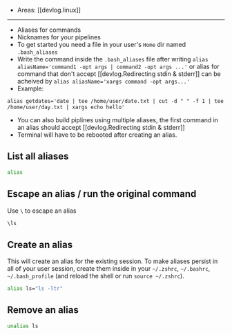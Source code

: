 
- Areas: [[devlog.linux]]

---

- Aliases for commands
- Nicknames for your pipelines
- To get started you need a file in your user's `Home` dir named `.bash_aliases`
- Write the command inside the `.bash_aliases` file after writing `alias aliasName='command1 -opt args | command2 -opt args ...'` or alias for command that don't accept [[devlog.Redirecting stdin & stderr]] can be acheived by `alias aliasName='xargs command -opt args...'`
- Example:

`alias getdates='date | tee /home/user/date.txt | cut -d " " -f 1 | tee /home/user/day.txt | xargs echo hello'`

- You can also build piplines using multiple aliases, the first command in an alias should accept [[devlog.Redirecting stdin & stderr]]
- Terminal will have to be rebooted after creating an alias.

## List all aliases

```bash
alias
```

## Escape an alias / run the original command

Use `\` to escape an alias

```bash
\ls
```

## Create an alias

This will create an alias for the existing session. To make aliases persist in all of your user session, create them inside in your `~/.zshrc`, `~/.bashrc`, `~/.bash_profile` (and reload the shell or run `source ~/.zshrc`).

```bash
alias ls="ls -ltr"
```

## Remove an alias

```bash
unalias ls
```
